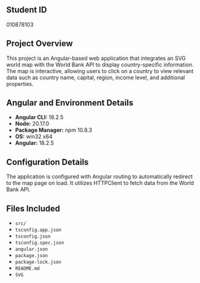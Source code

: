 ## Student ID
010878103

## Project Overview
This project is an Angular-based web application that integrates an SVG world map with the World Bank API to display country-specific information. The map is interactive, allowing users to click on a country to view relevant data such as country name, capital, region, income level, and additional properties.

## Angular and Environment Details
- **Angular CLI:** 18.2.5
- **Node:** 20.17.0
- **Package Manager:** npm 10.8.3
- **OS:** win32 x64
- **Angular:** 18.2.5

## Configuration Details
The application is configured with Angular routing to automatically redirect to the map page on load. It utilizes HTTPClient to fetch data from the World Bank API.

## Files Included
- `src/`
- `tsconfig.app.json`
- `tsconfig.json`
- `tsconfig.spec.json`
- `angular.json`
- `package.json`
- `package-lock.json`
- `README.md`
- `SVG`
 

